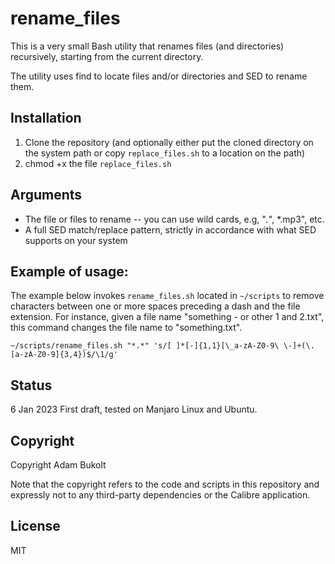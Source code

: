 # rename_files #

This is a very small Bash utility that renames files (and directories)
recursively, starting from the current directory.  

The utility uses find to locate files and/or directories and SED to rename them.

## Installation

1. Clone the repository (and optionally either put the cloned directory on the
   system path or copy `replace_files.sh` to a location on the path)
2. chmod +x the file `replace_files.sh`

## Arguments

* The file or files to rename -- you can use wild cards, e.g, "*.*", *.mp3", etc.
* A full SED match/replace pattern, strictly in accordance with what SED
  supports on your system

## Example of usage: 

The example below invokes `rename_files.sh` located in `~/scripts` to remove
characters between one or more spaces preceding a dash and the file extension. For instance, given a file
name "something - or other 1 and 2.txt", this command changes the file name to "something.txt". 
```
~/scripts/rename_files.sh "*.*" 's/[ ]*[-]{1,1}[\_a-zA-Z0-9\ \-]+(\.[a-zA-Z0-9]{3,4})$/\1/g'
```


## Status

6 Jan 2023 First draft, tested on Manjaro Linux and Ubuntu.

## Copyright

Copyright Adam Bukolt

Note that the copyright refers to the code and scripts in this repository and
expressly not to any third-party dependencies or the Calibre application.

## License

MIT
